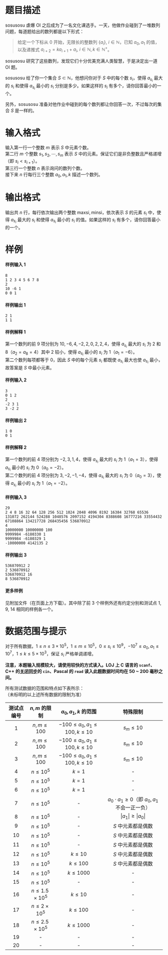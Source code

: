 
# 题目描述

sosusosu 虐爆 OI 之后成为了一名文化课选手。一天，他做作业碰到了一堆数列问题，每道题给出的数列都是以下形式：

> 给定一个下标从 $0$ 开始，无限长的整数列 $\{a_i\},\ i\in \mathbb{N}$，已知 $a_0,a_1$ 的值，以及递推式 $a_{i+2}=k a_{i+1}+a_i,\ i\in\mathbb{N},k\in {\mathbb{N}^+}$。

sosusosu 研究了这些数列，发现它们十分优美充满人类智慧，于是决定出一道 OI 题。

sosusosu 给了你一个集合 $S\subset \mathbb{N}$，他想问你对于 $S$ 中的每个数 $s_i$，使得 $a_{s_i}$ 最大的 $s_i$ 和使得 $a_{s_i}$ 最小的 $s_i$ 分别是多少。如果这样的 $s_i$ 有多个，请你回答最小的一个。

另外，sosusosu 准备对他作业中碰到的每个数列都让你回答一次，不过每次的集合 $S$ 是一样的。

# 输入格式

输入第一行一个整数 $m$ 表示 $S$ 中元素个数。  
第二行 $m$ 个整数 $s_1,s_2,\cdots ,s_m$ 表示 $S$ 中的元素。保证它们是非负整数且严格递增（即 $s_i<s_{i+1}$）。  
第三行一个整数 $n$ 表示询问的数列个数。  
接下来 $n$ 行每行三个整数 $a_0, a_1, k$ 描述一个数列。

# 输出格式

输出共 $n$ 行，每行依次输出两个整数 $\mathrm{maxsi},\mathrm{minsi}$，依次表示 $S$ 的元素 $s_i$ 中，使得 $a_{s_i}$ 最大的 $s_i$ 和使得 $a_{s_i}$ 最小的 $s_i$ 的值。如果这样的 $s_i$ 有多个，请你回答最小的一个。

# 样例

#### 样例输入 1
```plain
8
1 2 3 4 5 6 7 8
2
10 -6 1
0 0 1
```

#### 样例输出 1
```plain
2 1
1 1
```

#### 样例解释 1
第一个数列的前 $9$ 项分别为 $10,-6,4,-2,2,0,2,2,4$，使得 $a_{s_i}$ 最大的 $s_i$ 为 $2$ 和 $8$（$a_2=a_8=4$）其中 $2$ 较小，使得 $a_{s_i}$ 最小的 $s_i$ 为 $1$（$a_1=-6$）。  
第二个数列每项都等于 $0$，因此 $S$ 中的每个元素 $s_i$ 都既使 $a_{s_i}$ 最大也使 $a_{s_i}$ 最小，故答案是 $S$ 中最小元素。

#### 样例输入 2
```plain
3
0 1 2
2
-2 3 1
3 -2 2
```

#### 样例输出 2
```plain
1 0
0 1
```

#### 样例解释 2
第一个数列的前 $4$ 项分别为 $-2,3,1,4$，使得 $a_{s_i}$ 最大的 $s_i$ 为 $1$（$a_1=3$），使得 $a_{s_i}$ 最小的 $s_i$ 为 $0$（$a_0=-2$）。  
第二个数列的前 $4$ 项分别为 $3,-2,-1,-4$，使得 $a_{s_i}$ 最大的 $s_i$ 为 $0$（$a_0=3$），使得 $a_{s_i}$ 最小的 $s_i$ 为 $1$（$a_1=-2$）。  

#### 样例输入 3
```plain
29
2 4 8 16 32 64 128 256 512 1024 2048 4096 8192 16384 32768 65536 131072 262144 524288 1048576 2097152 4194304 8388608 16777216 33554432 67108864 134217728 268435456 536870912
4
10000000 10000000 100
9999984 -6180330 1
9999984 -6180329 1
-10000000 4142135 2
```

#### 样例输出 3
```plain
536870912 2
2 536870912
536870912 16
8 536870912
```

#### 更多样例
见附加文件（在页面上方下载）。其中除了前 3 个样例外还有约定分别和测试点 1, 9, 14 相同的样例各一个。

# 数据范围与提示

对于所有数据，$1\le n\le 3\times 10^5$，$1\le m\le 10^5$，$0\le s_i\le 10^9$，$-10^7\le a_0,a_1\le 10^7$，$1\le k\le 5\times 10^3$，保证 $s_i$ 严格单调递增。

**注意，本题输入规模较大，请使用较快的方式读入。LOJ 上 C 语言的 `scanf`、C++ 的[关闭同步](http://en.cppreference.com/w/cpp/io/ios_base/sync_with_stdio)的 `cin`、Pascal 的 `read` 读入此题数据时间均在 50 ~ 200 毫秒之间。**

所有测试数据的范围和特点如下表所示：  
（未标明的以上述所有数据的限制为准）
<!-- BEGIN: Migrated markdown table -->

| 测试点编号 | $n,m$ 的限制 | $a_0,a_1,k$ 的范围 | 特殊限制 |
|:-:|:-:|:-:|:-:|
| 1 | $n,m\le 100$ | $-100\le a_0,a_1\le 100,k\le 10$ | $s_m\le 10$ |
| 2 | $n,m\le 100$ | $-100\le a_0,a_1\le 100,k\le 10$ | $s_m\le 10$ |
| 3 | $n,m\le 100$ | $-100\le a_0,a_1\le 100,k\le 10$ | $s_m\le 10$ |
| 4 | $n\le 10^5$ | $k=1$ | - |
| 5 | $n\le 10^5$ | $k=1$ | - |
| 6 | $n\le 10^5$ | $k=1$ | - |
| 7 | $n\le 10^5$ | - | $a_0\cdot a_1\ge 0$（即 $a_0,a_1$ 不会一正一负） |
| 8 | $n\le 10^5$ | - | $\|a_1\|\ge\|a_0\|$ |
| 9 | $n\le 10^5$ | - | $S$ 中元素都是偶数 |
| 10 | $n\le 10^5$ | - | $S$ 中元素都是偶数 |
| 11 | $n\le 10^5$ | - | $S$ 中元素都是偶数 |
| 12 | $n\le 10^5$ | $k\le 10$ | $S$ 中元素都是偶数 |
| 13 | $n\le 10^5$ | $k\le 100$ | $S$ 中元素都是偶数 |
| 14 | $n\le 10^5$ | $k\le 1000$ | - |
| 15 | $n\le 10^5$ | - | - |
| 16 | $n\le 1.5\times 10^5$ | $k\le 10$ | - |
| 17 | $n\le 2\times 10^5$ | $k\le 100$ | - |
| 18 | $n\le 2.5\times 10^5$ | $k\le 1000$ | - |
| 19 | - | - | - |
| 20 | - | - | - |

<!-- Migrated from original HTML table:
<table class='ui table'>
	<thead>
		<tr>
			<th style='text-align: center'> 测试点编号 </th>
			<th style='text-align: center'> $n,m$ 的限制 </th>
			<th style='text-align: center'> $a_0,a_1,k$ 的范围 </th>
			<th style='text-align: center'> 特殊限制 </th>
		</tr>
	</thead>
	<tbody>
		<tr>
			<td style='text-align: center; border-right: rgba(34, 36, 38, 0.1) 1px solid;'>1</td>
			<td style='text-align: center; border-right: rgba(34, 36, 38, 0.1) 1px solid;' rowspan='3'> $n,m\le 100$ </td>
			<td style='text-align: center; border-right: rgba(34, 36, 38, 0.1) 1px solid;' rowspan='3'> $-100\le a_0,a_1\le 100,k\le 10$ </td>
			<td style='text-align: center' rowspan='3'> $s_m\le 10$ </td>
		</tr>
		<tr>
			<td style='text-align: center; border-right: rgba(34, 36, 38, 0.1) 1px solid;'>2</td>
		</tr>
		<tr>
			<td style='text-align: center; border-right: rgba(34, 36, 38, 0.1) 1px solid;'>3</td>
		</tr>
		<tr>
			<td style='text-align: center; border-right: rgba(34, 36, 38, 0.1) 1px solid;'>4</td>
			<td style='text-align: center; border-right: rgba(34, 36, 38, 0.1) 1px solid;' rowspan='12'> $n\le 10^5$ </td>
			<td style='text-align: center; border-right: rgba(34, 36, 38, 0.1) 1px solid;' rowspan='3'> $k=1$ </td>
			<td style='text-align: center' rowspan='3'> - </td>
		</tr>
		<tr>
			<td style='text-align: center; border-right: rgba(34, 36, 38, 0.1) 1px solid;'>5</td>
		</tr>
		<tr>
			<td style='text-align: center; border-right: rgba(34, 36, 38, 0.1) 1px solid;'>6</td>
		</tr>
		<tr>
			<td style='text-align: center; border-right: rgba(34, 36, 38, 0.1) 1px solid;'>7</td>
			<td style='text-align: center; border-right: rgba(34, 36, 38, 0.1) 1px solid;' rowspan='5'> - </td>
			<td style='text-align: center'> $a_0\cdot a_1\ge 0$（即 $a_0,a_1$ 不会一正一负） </td>
		</tr>
		<tr>
			<td style='text-align: center; border-right: rgba(34, 36, 38, 0.1) 1px solid;'>8</td>
			<td style='text-align: center'> $|a_1|\ge|a_0|$ </td>
		</tr>
		<tr>
			<td style='text-align: center; border-right: rgba(34, 36, 38, 0.1) 1px solid;'>9</td>
			<td style='text-align: center' rowspan='5'> $S$ 中元素都是偶数 </td>
		</tr>
		<tr>
			<td style='text-align: center; border-right: rgba(34, 36, 38, 0.1) 1px solid;'>10</td>
		</tr>
		<tr>
			<td style='text-align: center; border-right: rgba(34, 36, 38, 0.1) 1px solid;'>11</td>
		</tr>
		<tr>
			<td style='text-align: center; border-right: rgba(34, 36, 38, 0.1) 1px solid;'>12</td>
			<td style='text-align: center; border-right: rgba(34, 36, 38, 0.1) 1px solid;'> $k\le 10$ </td>
		</tr>
		<tr>
			<td style='text-align: center; border-right: rgba(34, 36, 38, 0.1) 1px solid;'>13</td>
			<td style='text-align: center; border-right: rgba(34, 36, 38, 0.1) 1px solid;'> $k\le 100$ </td>
		</tr>
		<tr>
			<td style='text-align: center; border-right: rgba(34, 36, 38, 0.1) 1px solid;'>14</td>
			<td style='text-align: center; border-right: rgba(34, 36, 38, 0.1) 1px solid;'> $k\le 1000$ </td>
			<td style='text-align: center' rowspan='7'> - </td>
		</tr>
		<tr>
			<td style='text-align: center; border-right: rgba(34, 36, 38, 0.1) 1px solid;'>15</td>
			<td style='text-align: center; border-right: rgba(34, 36, 38, 0.1) 1px solid;'> - </td>
		</tr>
		<tr>
			<td style='text-align: center; border-right: rgba(34, 36, 38, 0.1) 1px solid;'>16</td>
			<td style='text-align: center; border-right: rgba(34, 36, 38, 0.1) 1px solid;'> $n\le 1.5\times 10^5$ </td>
			<td style='text-align: center; border-right: rgba(34, 36, 38, 0.1) 1px solid;'> $k\le 10$ </td>
		</tr>
		<tr>
			<td style='text-align: center; border-right: rgba(34, 36, 38, 0.1) 1px solid;'>17</td>
			<td style='text-align: center; border-right: rgba(34, 36, 38, 0.1) 1px solid;'> $n\le 2\times 10^5$ </td>
			<td style='text-align: center; border-right: rgba(34, 36, 38, 0.1) 1px solid;'> $k\le 100$ </td>
		</tr>
		<tr>
			<td style='text-align: center; border-right: rgba(34, 36, 38, 0.1) 1px solid;'>18</td>
			<td style='text-align: center; border-right: rgba(34, 36, 38, 0.1) 1px solid;'> $n\le 2.5\times 10^5$ </td>
			<td style='text-align: center; border-right: rgba(34, 36, 38, 0.1) 1px solid;'> $k\le 1000$ </td>
		</tr>
		<tr>
			<td style='text-align: center; border-right: rgba(34, 36, 38, 0.1) 1px solid;'>19</td>
			<td style='text-align: center; border-right: rgba(34, 36, 38, 0.1) 1px solid;' rowspan='2'> - </td>
			<td style='text-align: center; border-right: rgba(34, 36, 38, 0.1) 1px solid;' rowspan='2'> - </td>
		</tr>
		<tr>
			<td style='text-align: center; border-right: rgba(34, 36, 38, 0.1) 1px solid;'>20</td>
		</tr>
	</tbody>
</table>
-->

<!-- END: Migrated markdown table -->

